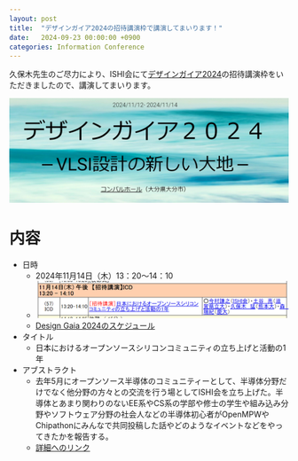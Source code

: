 ```yaml
---
layout: post
title:  "デザインガイア2024の招待講演枠で講演してまいります！"
date:   2024-09-23 00:00:00 +0900
categories: Information Conference
---
```


久保木先生のご尽力により、ISHI会にて[デザインガイア2024](https://sites.google.com/view/design-gaia-2024/)の招待講演枠をいただきましたので、講演してまいります。  

![デザインガイアのサイト](/assets/images/Conference/DesignGaia2024_top.png)

# 内容
- 日時
	- 2024年11月14日（木）13：20〜14：10
	- ![スケジュール](/assets/images/Conference/DesignGaia2024_sch.png)
	- [Design Gaia 2024のスケジュール](https://ken.ieice.org/ken/program/index.php?mode=program&tgs_regid=f723abda6550af0785cd4064fbba500c63b1e646fa39c38c26ddcb9cd6f6a30d&tgid=VLD&layout=&lang=)
- タイトル
	- 日本におけるオープンソースシリコンコミュニティの立ち上げと活動の1年
- アブストラクト
	- 去年5月にオープンソース半導体のコミュニティーとして、半導体分野だけでなく他分野の方々との交流を行う場としてISHI会を立ち上げた。半導体とあまり関わりのないEE系やCS系の学部や修士の学生や組み込み分野やソフトウェア分野の社会人などの半導体初心者がOpenMPWやChipathonにみんなで共同投稿した話やどのようなイベントなどをやってきたかを報告する。
	- [詳細へのリンク](https://ken.ieice.org/ken/paper/20241114dcfN/)

